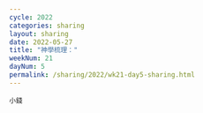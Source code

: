 ```yaml
---
cycle: 2022
categories: sharing
layout: sharing
date: 2022-05-27
title: "神學梳理："
weekNum: 21
dayNum: 5
permalink: /sharing/2022/wk21-day5-sharing.html
---
```


[](https://eccseattle.github.io/media/sharing/2022/wk020/2022-05-27-bin.m4a)

`小錢`
